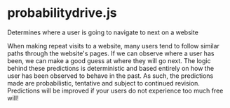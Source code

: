 probabilitydrive.js
======

Determines where a user is going to navigate to next on a website

When making repeat visits to a website, many users tend to follow similar paths through the website's pages. If we can observe where a user has been, we can make a good guess at where they will go next. The logic behind these predictions is deterministic and based entirely on how the user has been observed to behave in the past. As such, the predictions made are probabilistic, tentative and subject to continued revision. Predictions will be improved if your users do not experience too much free will!
